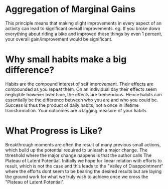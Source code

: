 # Aggregation of Marginal Gains
This principle means that making slight improvements in every aspect of an activity can lead to significant overall improvements.
eg. If you broke down everything about riding a bike and improved those things by even 1 percent, your overall gain/improvement would be significant.

# Why small habits make a big difference?
Habits are the compound interest of self improvement. Their effects are compounded as you repeat them. On an individual day their effects seem negligible however over time, the effects are tremendous. Hence habits can essentially be the difference between who you are and who you could be. Success is thus the product of daily habits, not a once in lifetime transformation.
Your outcomes are a lagging measure of your habits.

# What Progress is Like?
Breakthrough moments are often the result of many previous small actions, which build up the potential required to unleash a major change. The threshold where the major change happens is that the author calls The Plateau of Latent Potential. Initially we hope for linear relation with efforts to result, which is not the case and this leads to the "Valley of Disappointment" where the efforts dont seem to be bearing the desired results but are laying the ground work for what we truly wish to achieve once we cross the "Plateau of Latent Potential".


